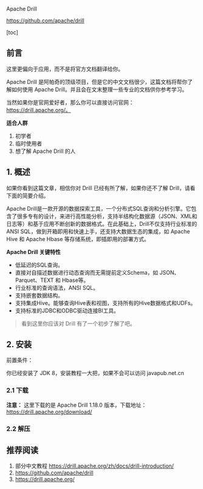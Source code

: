 Apache Drill

https://github.com/apache/drill


[toc]

## 前言

这里更偏向于应用，而不是将官方文档翻译给你。

Apache Drill 是阿帕奇的顶级项目，但是它的中文文档很少，这篇文档将帮你了解如何使用 Apache Drill。并且会在文末整理一些专业的文档供你参考学习。

当然如果你是官网爱好者，那么你可以直接访问官网：https://drill.apache.org/。


**适合人群**

1. 初学者
2. 临时使用者
3. 想了解 Apache Drill 的人

## 1. 概述

如果你看到这篇文章，相信你对 Drill 已经有所了解，如果你还不了解 Drill，请看下面的简要介绍。

Apache Drill是一款开源的数据探索工具，一个分布式SQL查询和分析引擎。它包含了很多专有的设计，来进行高性能分析，支持半结构化数据源（JSON、XML和日志等）和基于应用不断创新的数据格式。在此基础上，Drill不仅支持行业标准的 ANSI SQL，做到开箱即用和快速上手，还支持大数据生态的集成，如 Apache Hive 和 Apache Hbase 等存储系统，即插即用的部署方式。

**Apache Drill 关键特性**

- 低延迟的SQL查询。
- 直接对自描述数据进行动态查询而无需提前定义Schema，如 JSON、Parquet、TEXT 和 Hbase等。
- 行业标准的查询语法，ANSI SQL。
- 支持嵌套数据结构。
- 支持集成Hive。能够查询Hive表和视图，支持所有的Hive数据格式和UDFs。
- 支持标准的JDBC和ODBC驱动连接BI工具。


> 看到这里你应该对 Drill 有了一个初步了解了吧。


## 2. 安装

前置条件：

你已经安装了 JDK 8，安装教程一大把，如果不会可以访问 javapub.net.cn

### 2.1 下载

**注意：** 这里下载的是 Apache Drill 1.18.0 版本，下载地址：https://drill.apache.org/download/

### 2.2 解压






## 推荐阅读

1. 部分中文教程 https://drill.apache.org/zh/docs/drill-introduction/
2. https://github.com/apache/drill
3. https://drill.apache.org/

